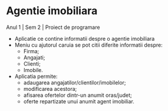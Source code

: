 # Agentie imobiliara

Anul 1 | Sem 2 | Proiect de programare

- Aplicatie ce contine informatii despre o agentie imobiliara
- Meniu cu ajutorul caruia se pot citii diferite informatii despre:
  - Firma;
  - Angajati;
  - Clienti;
  - Imobile.
- Aplicatia permite:
  - adaugarea angajatilor/clientilor/imobilelor;
  - modificarea acestora;
  - afisarea ofertelor dintr-un anumit oras/judet;
  - oferte repartizate unui anumit agent imobiliar.
